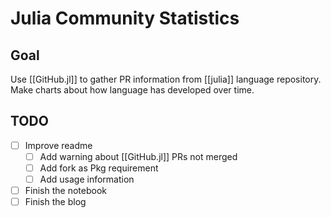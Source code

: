 # Julia Community Statistics

## Goal
Use [[GitHub.jl]] to gather PR information from [[julia]] language repository. Make charts about how language has developed over time.

## TODO
- [ ] Improve readme
	- [ ] Add warning about [[GitHub.jl]] PRs not merged
	- [ ] Add fork as Pkg requirement
	- [ ] Add usage information
- [ ] Finish the notebook
- [ ] Finish the blog